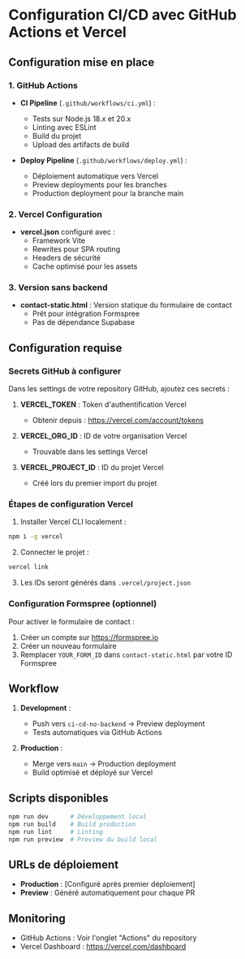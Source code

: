 # Configuration CI/CD avec GitHub Actions et Vercel

## Configuration mise en place

### 1. GitHub Actions
- **CI Pipeline** (`.github/workflows/ci.yml`) : 
  - Tests sur Node.js 18.x et 20.x
  - Linting avec ESLint
  - Build du projet
  - Upload des artifacts de build

- **Deploy Pipeline** (`.github/workflows/deploy.yml`) :
  - Déploiement automatique vers Vercel
  - Preview deployments pour les branches
  - Production deployment pour la branche main

### 2. Vercel Configuration
- **vercel.json** configuré avec :
  - Framework Vite
  - Rewrites pour SPA routing
  - Headers de sécurité
  - Cache optimisé pour les assets

### 3. Version sans backend
- **contact-static.html** : Version statique du formulaire de contact
  - Prêt pour intégration Formspree
  - Pas de dépendance Supabase

## Configuration requise

### Secrets GitHub à configurer
Dans les settings de votre repository GitHub, ajoutez ces secrets :

1. **VERCEL_TOKEN** : Token d'authentification Vercel
   - Obtenir depuis : https://vercel.com/account/tokens

2. **VERCEL_ORG_ID** : ID de votre organisation Vercel
   - Trouvable dans les settings Vercel

3. **VERCEL_PROJECT_ID** : ID du projet Vercel
   - Créé lors du premier import du projet

### Étapes de configuration Vercel

1. Installer Vercel CLI localement :
```bash
npm i -g vercel
```

2. Connecter le projet :
```bash
vercel link
```

3. Les IDs seront générés dans `.vercel/project.json`

### Configuration Formspree (optionnel)

Pour activer le formulaire de contact :

1. Créer un compte sur https://formspree.io
2. Créer un nouveau formulaire
3. Remplacer `YOUR_FORM_ID` dans `contact-static.html` par votre ID Formspree

## Workflow

1. **Development** :
   - Push vers `ci-cd-no-backend` → Preview deployment
   - Tests automatiques via GitHub Actions

2. **Production** :
   - Merge vers `main` → Production deployment
   - Build optimisé et déployé sur Vercel

## Scripts disponibles

```bash
npm run dev      # Développement local
npm run build    # Build production
npm run lint     # Linting
npm run preview  # Preview du build local
```

## URLs de déploiement

- **Production** : [Configuré après premier déploiement]
- **Preview** : Généré automatiquement pour chaque PR

## Monitoring

- GitHub Actions : Voir l'onglet "Actions" du repository
- Vercel Dashboard : https://vercel.com/dashboard